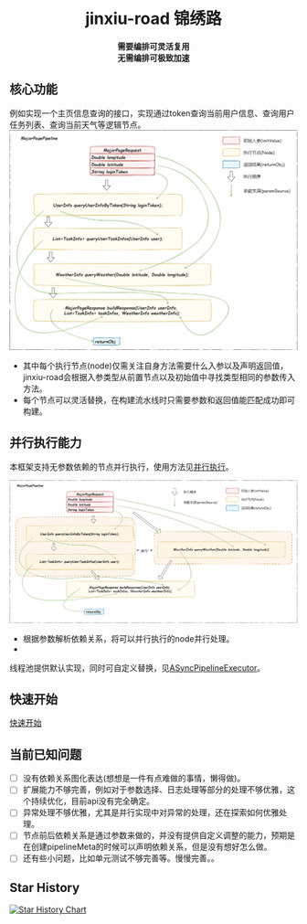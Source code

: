 <h1 align="center">
  jinxiu-road 锦绣路
</h1>

<h4 align="center">
需要编排可灵活复用<br/>无需编排可极致加速
</h4>

## 核心功能

例如实现一个主页信息查询的接口，实现通过token查询当前用户信息、查询用户任务列表、查询当前天气等逻辑节点。
![sync](readme/sync.png)

- 其中每个执行节点(node)仅需关注自身方法需要什么入参以及声明返回值，jinxiu-road会根据入参类型从前置节点以及初始值中寻找类型相同的参数传入方法。
- 每个节点可以灵活替换，在构建流水线时只需要参数和返回值能匹配成功即可构建。

## 并行执行能力

本框架支持无参数依赖的节点并行执行，使用方法见[并行执行](readme/quickStart.md#并行执行)。

![async](readme/async.png)

- 根据参数解析依赖关系，将可以并行执行的node并行处理。
-
线程池提供默认实现，同时可自定义替换，见[ASyncPipelineExecutor](jinxiu-road-core/src/main/java/com/github/howwrite/jinxiu/core/executor/ASyncPipelineExecutor.java)。

## 快速开始

[快速开始](readme/quickStart.md)
## 当前已知问题

- [ ] 没有依赖关系图化表达(想想是一件有点难做的事情，懒得做)。
- [ ] 扩展能力不够完善，例如对于参数选择、日志处理等部分的处理不够优雅，这个持续优化，目前api没有完全确定。
- [ ] 异常处理不够优雅，尤其是并行实现中对异常的处理，还在探索如何优雅处理。
- [ ] 节点前后依赖关系是通过参数来做的，并没有提供自定义调整的能力，预期是在创建pipelineMeta的时候可以声明依赖关系，但是没有想好怎么做。
- [ ] 还有些小问题，比如单元测试不够完善等。慢慢完善。。

## Star History
[![Star History Chart](https://api.star-history.com/svg?repos=howwrite/jinxiu-road&type=Date)](https://star-history.com/#howwrite/jinxiu-road&Date)

